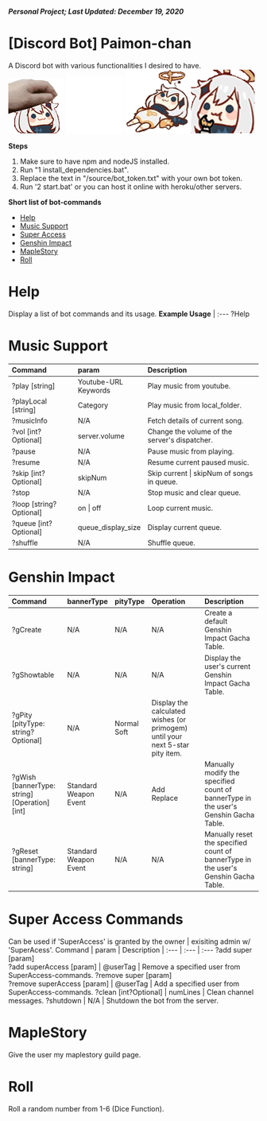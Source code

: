 ***Personal Project; Last Updated: December 19, 2020***
# [Discord Bot] Paimon-chan #
A Discord bot with various functionalities I desired to have.<br/>
<img src="moji/PaimonRub.gif">
<img src="moji/PaimonPeeks.gif">
<img src="moji/PaimonSpins.gif">
<img src="moji/PaimonCookies.gif">

**Steps**
1. Make sure to have npm and nodeJS installed.<br/>
2. Run "1 install_dependencies.bat".<br/>
3. Replace the text in "/source/bot_token.txt" with your own bot token.<br/>
4. Run '2 start.bat' or you can host it online with heroku/other servers.<br/>

**Short list of bot-commands**
- [Help](#Help)
- [Music Support](#Music-Support)
- [Super Access](#Super-Access-Commands)
- [Genshin Impact](#Genshin-Impact)
- [MapleStory](#MapleStory)
- [Roll](#Roll)

# Help #
Display a list of bot commands and its usage.
**Example Usage**
| :---
?Help

# Music Support #
Command | param | Description
| :--- | :--- | :---
?play \[string\] | Youtube-URL<br/>Keywords | Play music from youtube.
?playLocal \[string\] | Category | Play music from local_folder.
?musicInfo | N/A | Fetch details of current song.
?vol \[int?Optional\] | server.volume | Change the volume of the server's dispatcher.
?pause | N/A | Pause music from playing.
?resume | N/A | Resume current paused music.
?skip \[int?Optional\] | skipNum | Skip current \| skipNum of songs in queue.
?stop | N/A | Stop music and clear queue.
?loop \[string?Optional\]  | on \| off | Loop current music.
?queue \[int?Optional\]  | queue_display_size | Display current queue.
?shuffle | N/A | Shuffle queue.

# Genshin Impact #
Command | bannerType | pityType | Operation | Description
| :--- | :--- | :--- | :--- | :---
?gCreate | N/A | N/A | N/A | Create a default Genshin Impact Gacha Table.
?gShowtable | N/A | N/A | N/A | Display the user's current Genshin Impact Gacha Table.
?gPity \[pityType: string?Optional\] | N/A | Normal<br/>Soft | Display the calculated wishes (or primogem) until your next 5-star pity item.
?gWish \[bannerType: string\] \[Operation\] \[int\] | Standard<br/>Weapon<br/>Event | N/A | Add<br/>Replace | Manually modify the specified count of bannerType in the user's Genshin Gacha Table.
?gReset \[bannerType: string\] | Standard<br/>Weapon<br/>Event | N/A | N/A | Manually reset the specified count of bannerType in the user's Genshin Gacha Table.

# Super Access Commands #
Can be used if 'SuperAccess' is granted by the owner \| exisiting admin w/ 'SuperAcess'.
Command | param | Description
| :--- | :--- | :---
?add super \[param\]<br/>?add superAccess \[param\] | @userTag | Remove a specified user from SuperAccess-commands.
?remove super \[param\]<br/>?remove superAccess \[param\] | @userTag | Add a specified user from SuperAccess-commands.
?clean \[int?Optional\] | numLines | Clean channel messages.
?shutdown | N/A | Shutdown the bot from the server.

# MapleStory #
Give the user my maplestory guild page.

# Roll #
Roll a random number from 1-6 (Dice Function).
